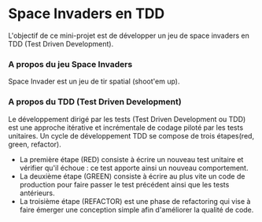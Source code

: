 <h1> Space Invaders en TDD </h1>
<p> L'objectif de ce mini-projet est de développer un jeu de space invaders en TDD (Test Driven Development). </p>

<h3> A propos du jeu Space Invaders </h3>
<p> Space Invader est un jeu de tir spatial (shoot'em up). </p>

<h3> A propos du TDD (Test Driven Development) </h3>
<p> Le développement dirigé par les tests (Test Driven Development ou TDD) est une approche itérative
et incrémentale de codage piloté par les tests unitaires. 
Un cycle de développement TDD se compose de trois étapes(red, green, refactor). </p>
<ul>
  <li> La première étape (RED) consiste à écrire un nouveau test unitaire et vérifier qu'il échoue :
  ce test apporte ainsi un nouveau comportement. </li>
  
  <li> La deuxième étape (GREEN) consiste à écrire au plus vite un code de production 
  pour faire passer le test précédent ainsi que les tests antérieurs.</li>
  
  <li> La troisième étape (REFACTOR) est une phase de refactoring qui vise à faire émerger 
  une conception simple afin d'améliorer la qualité de code.</li>
</ul>

